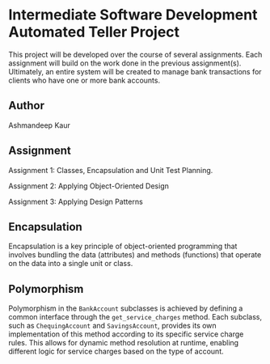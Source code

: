 # Intermediate Software Development Automated Teller Project
This project will be developed over the course of several assignments.  Each 
assignment will build on the work done in the previous assignment(s).  Ultimately, 
an entire system will be created to manage bank transactions for clients who 
have one or more bank accounts.

## Author
Ashmandeep Kaur

## Assignment
Assignment 1: Classes, Encapsulation and Unit Test Planning.

Assignment 2: Applying Object-Oriented Design

Assignment 3: Applying Design Patterns


## Encapsulation
Encapsulation is a key principle of object-oriented programming that involves bundling the data (attributes) and methods (functions) that operate on the data into a single unit or class.


## Polymorphism
Polymorphism in the `BankAccount` subclasses is achieved by defining a common interface through the `get_service_charges` method. Each subclass, such as `ChequingAccount` and `SavingsAccount`, provides its own implementation of this method according to its specific service charge rules. This allows for dynamic method resolution at runtime, enabling different logic for service charges based on the type of account.

